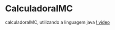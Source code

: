 # CalculadoraIMC
calculadoraIMC, utilizando a linguagem java
[! video ](https://drive.google.com/file/d/1YejRCZJPFCcLVZhasrdhzykNFqUx5gfE/view?usp=sharing)
